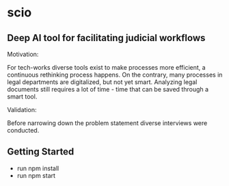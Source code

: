 # scio
## Deep AI tool for facilitating judicial workflows
Motivation: 

For tech-works diverse tools exist to make processes more efficient, a continuous rethinking process happens. On the contrary, many processes in legal departments are digitalized, but not yet smart. Analyzing legal documents still requires a lot of time - time that can be saved through a smart tool.

Validation:

Before narrowing down the problem statement diverse interviews were conducted. 


## Getting Started

 - run npm install
 - run npm start
